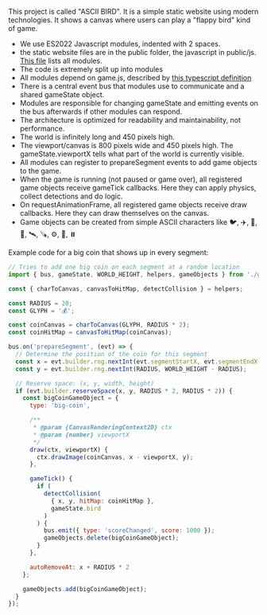 This project is called "ASCII BIRD". It is a simple static website using modern technologies.
It shows a canvas where users can play a "flappy bird" kind of game.

- We use ES2022 Javascript modules, indented with 2 spaces.
- the static website files are in the public folder, the javascript in public/js. [This file](../public/js/modules.js) lists all modules.
- The code is extremely split up into modules
- All modules depend on game.js, described by [this typescript definition](../public/js/game.d.ts)
- There is a central event bus that modules use to communicate and a shared gameState object.
- Modules are responsible for changing gameState and emitting events on the bus afterwards if other modules can respond.
- The architecture is optimized for readability and maintainability, not performance.
- The world is infinitely long and 450 pixels high.
- The viewport/canvas is 800 pixels wide and 450 pixels high. The gameState.viewportX tells what part of the world is currently visible.
- All modules can register to prepareSegment events to add game objects to the game.
- When the game is running (not paused or game over), all registered game objects receive gameTick callbacks. Here they can apply physics, collect detections and do logic.
- On requestAnimationFrame, all registered game objects receive draw callbacks. Here they can draw themselves on the canvas.
- Game objects can be created from simple ASCII characters like 🐦, ✈️, 🚁, 🏢, 🛰️, 🪚, ⚙️, 🚧, ⏸️

Example code for a big coin that shows up in every segment:

```javascript
// Tries to add one big coin on each segment at a random location
import { bus, gameState, WORLD_HEIGHT, helpers, gameObjects } from './game.js';

const { charToCanvas, canvasToHitMap, detectCollision } = helpers;

const RADIUS = 20;
const GLYPH = '💰';

const coinCanvas = charToCanvas(GLYPH, RADIUS * 2);
const coinHitMap = canvasToHitMap(coinCanvas);

bus.on('prepareSegment', (evt) => {
  // Determine the position of the coin for this segment
  const x = evt.builder.rng.nextInt(evt.segmentStartX, evt.segmentEndX - RADIUS * 2);
  const y = evt.builder.rng.nextInt(RADIUS, WORLD_HEIGHT - RADIUS);

  // Reserve space: (x, y, width, height)
  if (evt.builder.reserveSpace(x, y, RADIUS * 2, RADIUS * 2)) {
    const bigCoinGameObject = {
      type: 'big-coin',

      /**
       * @param {CanvasRenderingContext2D} ctx
       * @param {number} viewportX
       */
      draw(ctx, viewportX) {
        ctx.drawImage(coinCanvas, x - viewportX, y);
      },

      gameTick() {
        if (
          detectCollision(
            { x, y, hitMap: coinHitMap },
            gameState.bird
          )
        ) {
          bus.emit({ type: 'scoreChanged', score: 1000 });
          gameObjects.delete(bigCoinGameObject);
        }
      },

      autoRemoveAt: x + RADIUS * 2
    };

    gameObjects.add(bigCoinGameObject);
  }
});
```